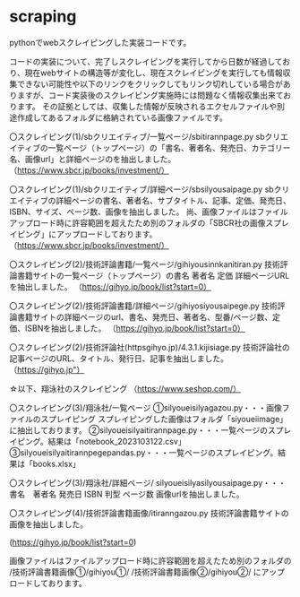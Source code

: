 # scraping
pythonでwebスクレイピングした実装コードです。

コードの実装について、完了しスクレイピングを実行してから日数が経過しており、現在webサイトの構造等が変化し、現在スクレイピングを実行しても情報収集できない可能性や以下のリンクをクリックしてもリンク切れしている場合がありますが、コード実装後のスクレイピング実施時には問題なく情報収集出来ております。
その証拠としては、収集した情報が反映されるエクセルファイルや別途作成してあるフォルダに格納されている画像ファイルです。


〇スクレイピング(1)/sbクリエイティブ/一覧ページ/sbitirannpage.py
sbクリエイティブの一覧ページ（トップページ）の「書名、著者名、発売日、カテゴリー名、画像url」と詳細ページのを抽出しました。
（https://www.sbcr.jp/books/investment/）

〇スクレイピング(1)/sbクリエイティブ/詳細ページ/sbsilyousaipage.py
sbクリエイティブの詳細ページの書名、著者名、サブタイトル、記事、定価、発売日、ISBN、サイズ、ページ数、画像を抽出しました。
尚、画像ファイルはファイルアップロード時に許容範囲を超えたため別のフォルダの「SBCR社の画像スプレイピング」にアップロードしております。
（https://www.sbcr.jp/books/investment/）

〇スクレイピング(2)/技術評論書籍/一覧ページ/gihiyousinnkanitiran.py
技術評論書籍サイトの一覧ページ（トップページ）の書名 著者名 定価 詳細ページURLを抽出しました。
（https://gihyo.jp/book/list?start=0）

〇スクレイピング(2)/技術評論書籍/詳細ページ/gihiyosiyousaipege.py
技術評論書籍サイトの詳細ページのurl、書名、発売日、著者名、型番/ページ数、定価、ISBNを抽出しました。
（https://gihyo.jp/book/list?start=0）

〇スクレイピング(2)/技術評論社(httpsgihyo.jp)/4.3.1.kijisiage.py
技術評論社の記事ページのURL、タイトル、発行日、記事を抽出しました。
（https://gihyo.jp"）

☆以下、翔泳社のスクレイピング
（https://www.seshop.com/）

〇スクレイピング(3)/翔泳社/一覧ページ
①silyoueisilyagazou.py・・・画像ファイルのスプレイピング
スプレイピングした画像はフォルダ「siyoueiimage」に抽出しております。
②silyoueisilyaitirannpage.py・・・一覧ページのスプレイピング。結果は「notebook_2023103122.csv」
③silyoueisilyaitirannpegepandas.py・・・一覧ページのスプレイピング。結果は「books.xlsx」

〇スクレイピング(3)/翔泳社/詳細ページ/
silyoueisilyasilyousaipage.py・・・書名　著者名 発売日 ISBN  判型 ページ数 画像urlを抽出しました。

〇スクレイピング(4)/技術評論書籍画像/itiranngazou.py
技術評論書籍サイトの画像を抽出しました。

(https://gihyo.jp/book/list?start=0)

画像ファイルはファイルアップロード時に許容範囲を超えたため別のフォルダの
/技術評論書籍画像①/gihiyou①/
/技術評論書籍画像②/gihiyou②/
にアップロードしております。
